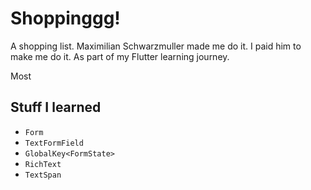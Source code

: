 # Shoppinggg!

A shopping list. Maximilian Schwarzmuller made me do it. I paid him to make me do it. As part of my Flutter learning journey.

Most

## Stuff I learned

- `Form`
- `TextFormField`
- `GlobalKey<FormState>`
- `RichText`
- `TextSpan`
